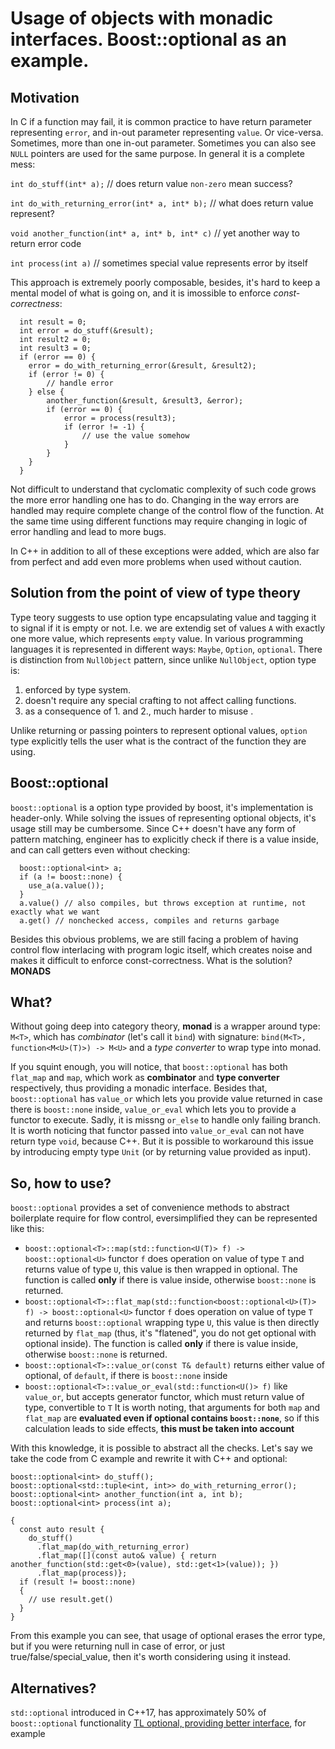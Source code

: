 Usage of objects with monadic interfaces. Boost::optional as an example.
========================================================================

Motivation
----------

In C if a function may fail, it is common practice to have return parameter representing `error`, and in-out parameter representing `value`. Or vice-versa. Sometimes, more than one in-out parameter. Sometimes you can also see `NULL` pointers are used for the same purpose. In general it is a complete mess:

`int do_stuff(int* a);` // does return value `non-zero` mean success?

`int do_with_returning_error(int* a, int* b);` // what does return value represent?

`void another_function(int* a, int* b, int* c)` // yet another way to return error code

`int process(int a)` // sometimes special value represents error by itself

This approach is extremely poorly composable, besides, it's hard to keep a mental model of what is going on, and it is imossible to enforce *const-correctness*:

```
  int result = 0;
  int error = do_stuff(&result); 
  int result2 = 0; 
  int result3 = 0; 
  if (error == 0) { 
    error = do_with_returning_error(&result, &result2);     
    if (error != 0) {
        // handle error
    } else {
        another_function(&result, &result3, &error);
        if (error == 0) {
            error = process(result3);
            if (error != -1) {
                // use the value somehow
            }
        }
    }
  }
```

Not difficult to understand that cyclomatic complexity of such code grows the more error handling one has to do. Changing in the way errors are handled may require complete change of the control flow of the function. At the same time using different functions may require changing in logic of error handling and lead to more bugs.

In C++ in addition to all of these exceptions were added, which are also far from perfect and add even more problems when used without caution.

Solution from the point of view of type theory
----------------------------------------------

Type teory suggests to use option type encapsulating value and tagging it to signal if it is empty or not. I.e. we are extendig set of values `A` with exactly one more value, which represents `empty` value. In various programming languages it is represented in different ways: `Maybe`, `Option`, `optional`. There is distinction from `NullObject` pattern, since unlike `NullObject`, option type is:
1. enforced by type system.
2. doesn't require any special crafting to not affect calling functions.
3. as a consequence of 1. and 2., much harder to misuse .

Unlike returning or passing pointers to represent optional values, `option` type explicitly tells the user what is the contract of the function they are using.

Boost::optional
---------------

`boost::optional` is a option type provided by boost, it's implementation is header-only. While solving the issues of representing optional objects, it's usage still may be cumbersome. Since C++ doesn't have any form of pattern matching, engineer has to explicitly check if there is a value inside, and can call getters even without checking:

```
  boost::optional<int> a;    
  if (a != boost::none) {
    use_a(a.value());
  }
  a.value() // also compiles, but throws exception at runtime, not exactly what we want
  a.get() // nonchecked access, compiles and returns garbage
```

Besides this obvious problems, we are still facing a problem of having control flow interlacing with program logic itself, which creates noise and makes it difficult to enforce const-correctness. What is the solution? **MONADS**

What?
-----

Without going deep into category theory, **monad** is a wrapper around type: `M<T>`, which has *combinator* (let's call it `bind`) with signature: `bind(M<T>, function<M<U>(T)>) -> M<U>` and a *type converter* to wrap type into monad.

If you squint enough, you will notice, that `boost::optional` has both `flat_map` and `map`, which work as **combinator** and **type converter** respectively, thus providing a monadic interface. Besides that, `boost::optional` has `value_or` which lets you provide value returned in case there is `boost::none` inside, `value_or_eval` which lets you to provide a functor to execute. Sadly, it is missng `or_else` to handle only failing branch. It is worth noticing that functor passed into `value_or_eval` can not have return type `void`, because C++. But it is possible to workaround this issue by introducing empty type `Unit` (or by returning value provided as input).

So, how to use?
---------------

`boost::optional` provides a set of convenience methods to abstract boilerplate require for flow control, eversimplified they can be represented like this:

* `boost::optional<T>::map(std::function<U(T)> f) -> boost::optional<U>` functor `f` does operation on value of type `T` and returns value of type `U`, this value is then wrapped in optional. The function is called **only** if there is value inside, otherwise `boost::none` is returned.
* `boost::optional<T>::flat_map(std::function<boost::optional<U>(T)> f) -> boost::optional<U>` functor `f` does operation on value of type `T` and returns `boost::optional` wrapping type `U`, this value is then directly returned by `flat_map` (thus, it's "flatened", you do not get optional with optional inside). The function is called **only** if there is value inside, otherwise `boost::none` is returned.
* `boost::optional<T>::value_or(const T& default)` returns either value of optional, of `default`, if there is `boost::none` inside
* `boost::optional<T>::value_or_eval(std::function<U()> f)` like `value_or`, but accepts generator functor, which must return value of type, convertible to `T`
It is worth noting, that arguments for both `map` and `flat_map` are **evaluated even if optional contains `boost::none`**, so if this calculation leads to side effects, **this must be taken into account**

With this knowledge, it is possible to abstract all the checks. Let's say we take the code from C example and rewrite it with C++ and optional:

```
boost::optional<int> do_stuff();
boost::optional<std::tuple<int, int>> do_with_returning_error();
boost::optional<int> another_function(int a, int b);
boost::optional<int> process(int a);
  
{
  const auto result {
    do_stuff()
      .flat_map(do_with_returning_error)
      .flat_map([](const auto& value) { return another_function(std::get<0>(value), std::get<1>(value)); })
      .flat_map(process)};
  if (result != boost::none)
  {
    // use result.get()
  }
}
```

From this example you can see, that usage of optional erases the error type, but if you were returning null in case of error, or just true/false/special_value, then it's worth considering using it instead.

Alternatives?
--------------

`std::optional` introduced in C++17, has approximately 50% of `boost::optional` functionality
[TL optional, providing better interface](https://github.com/TartanLlama/optional), for example
